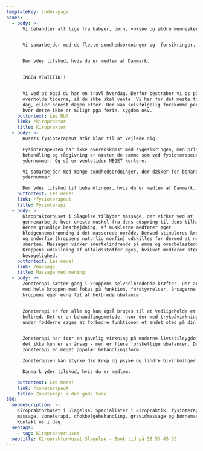 ```yaml
---
templateKey: index-page
boxes:
  - body: >-
      Vi behandler alt lige fra babyer, børn, voksne og ældre mennesker.


      Vi samarbejder med de fleste sundhedsordninger og -forsikringer.


      Der ydes tilskud, hvis du er medlem af Danmark.


      INGEN VENTETID!!


      Vi ved at også du har en travl hverdag. Derfor bestræber vi os på at
      overholde tiderne, så du ikke skal vente. Vi har for det meste tider samme
      dag, eller senest dagen efter. Der kan selvfølgelig forekomme perioder,
      hvor dette ikke er muligt pga ferie, sygdom osv.
    buttontext: Læs NU!
    link: /kiropraktor
    title: Kiropraktor
  - body: >-
      Husets fysioterapeut står klar til at vejlede dig. 

      Fysioterapeuten har ikke overenskomst med sygesikringen, men priserne for
      behandling og rådgivning er næsten de samme som ved fysioterapeuter med
      ydernummer. Og så er ventetiden MEGET kortere.

      Vi samarbejder med mange sundhedsordninger, der dækker for behandling uden
      ydernummer.

      Der ydes tilskud til behandlinger, hvis du er medlem af Danmark.
    buttontext: Læs mere!
    link: /fysioterapeut
    title: Fysioterapi
  - body: >
      Kiropraktorhuset i Slagelse tilbyder massage, der virker ved at
      gennemarbejde hver eneste muskel fra dens udspring til dens tilhæftning.
      Denne grundige bearbejdning, af musklerne medfører øget
      blodgennemstrømning i det masserede område. Derved stimuleres kredsløbet,
      og endorfin (kroppens naturlig morfin) udskilles for dermed at nedsætte
      smerten. Massagen virker smertelindrende på ømme og overbelastede muskler.
      Kroppens udskilning af affaldsstoffer øges, hvilket medfører større
      bevægelighed.
    buttontext: Læs mere!
    link: /massage
    title: Massage med mening
  - body: >+
      Zoneterapi sætter gang i kroppens selvhelbredende kræfter. Der arbejdes
      med hele kroppen med fokus på funktion, forstyrrelser, årsagerne og
      kroppens egen evne til at helbrede ubalancer.  


      Zoneterapi er for alle og kan også bruges til at vedligeholde et godt
      helbred. Det er en behandlingsmetode, hvor der med trykpåvirkning på og
      under fødderne søges at forbedre funktionen et andet sted på din krop.


      Zoneterapi har især en gavnlig virkning på moderne livsstilsygdomme, hvor
      det ikke kun er en årsag - men er flere forskellige ubalancer. Derfor er
      zoneterapi en meget populær behandlingsform. 

      Zoneterapien kan styrke din krop og psyke og lindre bivirkninger.

      Danmark yder tilskud, hvis du er medlem.

    buttontext: Læs mere!
    link: /zoneterapeut
    title: Zoneterapi i den gode tone
SEO:
  seodescription: >-
    Kiropraktorhuset i Slagelse. Specialister i kiropraktik, fysioterapi,
    massage, zoneterapi, chokbølgebehandling, gravidmassage og børnemassage.
    Kontakt os i dag. 
  seotags:
    - tag: KiropraktorHuset
  seotitle: KiropraktorHuset Slagelse - Book tid på 58 53 45 55
---
```


